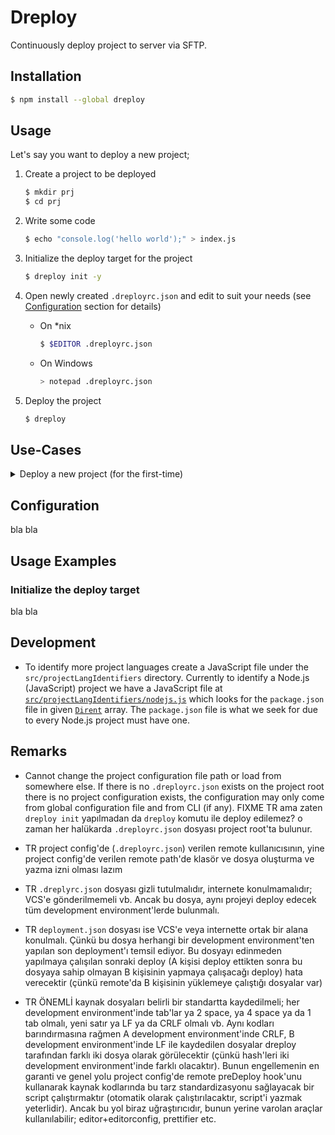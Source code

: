 # Dreploy

Continuously deploy project to server via SFTP.

## Installation

```bash
$ npm install --global dreploy
```

## Usage

Let's say you want to deploy a new project;

1. Create a project to be deployed
    ```bash
    $ mkdir prj
    $ cd prj
    ```

2. Write some code
    ```bash
    $ echo "console.log('hello world');" > index.js
    ```

3. Initialize the deploy target for the project
    ```bash
    $ dreploy init -y
    ```

4. Open newly created `.dreployrc.json` and edit to suit your needs (see [Configuration](#configuration) section for details)
    * On *nix
      ```bash
      $ $EDITOR .dreployrc.json
      ```

    * On Windows
      ```bash
      > notepad .dreployrc.json
      ```

5. Deploy the project
    ```bash
    $ dreploy
    ```

## Use-Cases

<details>
  <summary>Deploy a new project (for the first-time)</summary>

  > This use-case is from [Usage](#usage) section.

  1. Create a project to be deployed
      ```bash
      $ mkdir prj
      $ cd prj
      ```

  2. Write some code
      ```bash
      $ echo "console.log('hello world');" > index.js
      ```

  3. Initialize the deploy target for the project
      ```bash
      $ dreploy init -y
      ```
  4. Open newly created `.dreployrc.json` and edit to suit your needs (see [Configuration](#configuration) section for details)
      * On *nix
        ```bash
        $ $EDITOR .dreployrc.json
        ```

      * On Windows
        ```bash
        > notepad .dreployrc.json
        ```

  5. Deploy the project
      ```bash
      $ dreploy
      ```
</details>

## Configuration

bla bla

## Usage Examples

### Initialize the deploy target

bla bla

## Development

* To identify more project languages create a JavaScript file under the `src/projectLangIdentifiers` directory. Currently to identify a Node.js (JavaScript) project we have a JavaScript file at [`src/projectLangIdentifiers/nodejs.js`](https://github.com/dreploy/blob/master/src/projectLangIdentifiers/nodejs.js) which looks for the `package.json` file in given [`Dirent`](https://nodejs.org/api/fs.html#fs_class_fs_dirent) array. The `package.json` file is what we seek for due to every Node.js project must have one.


## Remarks

* Cannot change the project configuration file path or load from somewhere else. If there is no `.dreployrc.json` exists on the project root there is no project configuration exists, the configuration may only come from global configuration file and from CLI (if any).
FIXME TR ama zaten `dreploy init` yapılmadan da `dreploy` komutu ile deploy edilemez? o zaman her halükarda `.dreployrc.json` dosyası project root'ta bulunur.

* TR project config'de (`.dreployrc.json`) verilen remote kullanıcısının, yine project config'de verilen remote path'de klasör ve dosya oluşturma ve yazma izni olması lazım

* TR `.dreplyrc.json` dosyası gizli tutulmalıdır, internete konulmamalıdır; VCS'e gönderilmemeli vb. Ancak bu dosya, aynı projeyi deploy edecek tüm development environment'lerde bulunmalı.

* TR `deployment.json` dosyası ise VCS'e veya internette ortak bir alana konulmalı. Çünkü bu dosya herhangi bir development environment'ten yapılan son deployment'ı temsil ediyor. Bu dosyayı edinmeden yapılmaya çalışılan sonraki deploy (A kişisi deploy ettikten sonra bu dosyaya sahip olmayan B kişisinin yapmaya çalışacağı deploy) hata verecektir (çünkü remote'da B kişisinin yüklemeye çalıştığı dosyalar var)

* TR ÖNEMLİ kaynak dosyaları belirli bir standartta kaydedilmeli; her development environment'inde tab'lar ya 2 space, ya 4 space ya da 1 tab olmalı, yeni satır ya LF ya da CRLF olmalı vb. Aynı kodları barındırmasına rağmen A development environment'inde CRLF, B development environment'inde LF ile kaydedilen dosyalar dreploy tarafından farklı iki dosya olarak görülecektir (çünkü hash'leri iki development environment'inde farklı olacaktır).
Bunun engellemenin en garanti ve genel yolu project config'de remote preDeploy hook'unu kullanarak kaynak kodlarında bu tarz standardizasyonu sağlayacak bir script çalıştırmaktır (otomatik olarak çalıştırılacaktır, script'i yazmak yeterlidir). Ancak bu yol biraz uğraştırıcıdır, bunun yerine varolan araçlar kullanılabilir; editor+editorconfig, prettifier etc.
